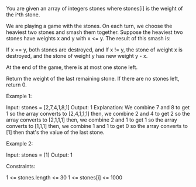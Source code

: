 You are given an array of integers stones where stones[i] is the weight of
the i^th stone.

We are playing a game with the stones. On each turn, we choose the heaviest
two stones and smash them together. Suppose the heaviest two stones have
weights x and y with x <= y. The result of this smash is:


If x == y, both stones are destroyed, and
If x != y, the stone of weight x is destroyed, and the stone of weight y has
new weight y - x.


At the end of the game, there is at most one stone left.

Return the weight of the last remaining stone. If there are no stones left,
return 0.


Example 1:


Input: stones = [2,7,4,1,8,1]
Output: 1
Explanation: 
We combine 7 and 8 to get 1 so the array converts to [2,4,1,1,1] then,
we combine 2 and 4 to get 2 so the array converts to [2,1,1,1] then,
we combine 2 and 1 to get 1 so the array converts to [1,1,1] then,
we combine 1 and 1 to get 0 so the array converts to [1] then that's the
value of the last stone.


Example 2:


Input: stones = [1]
Output: 1



Constraints:


1 <= stones.length <= 30
1 <= stones[i] <= 1000




